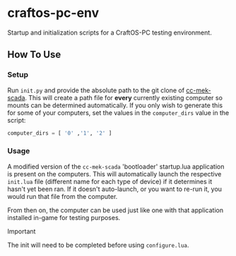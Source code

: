 # craftos-pc-env
Startup and initialization scripts for a CraftOS-PC testing environment.

## How To Use

### Setup
Run `init.py` and provide the absolute path to the git clone of [cc-mek-scada](https://github.com/MikaylaFischler/cc-mek-scada). This will create a path file for **every** currently existing computer so mounts can be determined automatically. If you only wish to generate this for some of your computers, set the values in the `computer_dirs` value in the script:

```python
computer_dirs = [ '0' ,'1', '2' ]
```

### Usage
A modified version of the `cc-mek-scada` 'bootloader' startup.lua application is present on the computers. This will automatically launch the respective `init.lua` file (different name for each type of device) if it determines it hasn't yet been ran. If it doesn't auto-launch, or you want to re-run it, you would run that file from the computer.

From then on, the computer can be used just like one with that application installed in-game for testing purposes.

> [!IMPORTANT]
> The init will need to be completed before using `configure.lua`.
